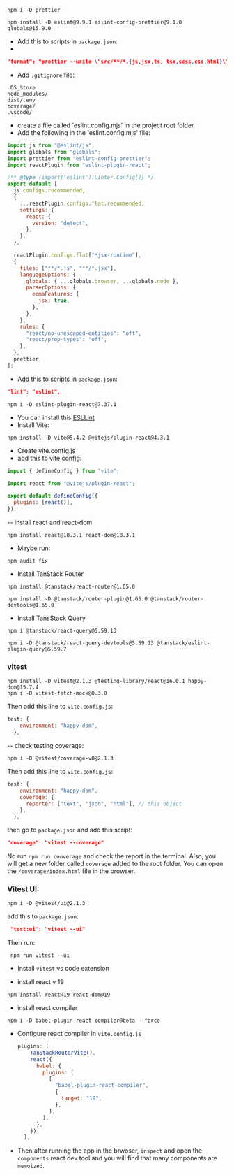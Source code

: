 ```
npm i -D prettier
```

```
npm install -D eslint@9.9.1 eslint-config-prettier@9.1.0 globals@15.9.0
```

- Add this to scripts in `package.json`:
-

```json
"format": "prettier --write \"src/**/*.{js,jsx,ts, tsx,scss,css,html}\""
```

- Add `.gitignore` file:

```
.DS_Store
node_modules/
dist/.env
coverage/
.vscode/

```

- create a file called 'eslint.config.mjs' in the project root folder
- Add the following in the 'eslint.config.mjs' file:

```js
import js from "@eslint/js";
import globals from "globals";
import prettier from "eslint-config-prettier";
import reactPlugin from "eslint-plugin-react";

/** @type {import('eslint').Linter.Config[]} */
export default [
  js.configs.recommended,
  {
    ...reactPlugin.configs.flat.recommended,
    settings: {
      react: {
        version: "detect",
      },
    },
  },

  reactPlugin.configs.flat["*jsx-runtime"],
  {
    files: ["**/*.js", "**/*.jsx"],
    languageOptions: {
      globals: { ...globals.browser, ...globals.node },
      parserOptions: {
        ecmaFeatures: {
          jsx: true,
        },
      },
    },
    rules: {
      "react/no-unescaped-entities": "off",
      "react/prop-types": "off",
    },
  },
  prettier,
];
```

- Add this to scripts in `package.json`:

```json
"lint": "eslint",
```

```
npm i -D eslint-plugin-react@7.37.1
```

- You can install this [ESLLint](https://marketplace.visualstudio.com/items?itemName=dbaeumer.vscode-eslint)
- Install Vite:

```
npm install -D vite@5.4.2 @vitejs/plugin-react@4.3.1
```

- Create vite.config.js
- add this to vite config:

```js
import { defineConfig } from "vite";

import react from "@vitejs/plugin-react";

export default defineConfig({
  plugins: [react()],
});
```

-- install react and react-dom

```
npm install react@18.3.1 react-dom@18.3.1
```

- Maybe run:

```
npm audit fix
```

- Install TanStack Router

```
npm install @tanstack/react-router@1.65.0
```

```
npm install -D @tanstack/router-plugin@1.65.0 @tanstack/router-devtools@1.65.0
```

- Install TansStack Query

```
npm i @tanstack/react-query@5.59.13
```

```
npm i -D @tanstack/react-query-devtools@5.59.13 @tanstack/eslint-plugin-query@5.59.7

```

### vitest

```
npm install -D vitest@2.1.3 @testing-library/react@16.0.1 happy-dom@15.7.4
npm i -D vitest-fetch-mock@0.3.0
```

Then add this line to `vite.config.js`:

```js
test: {
    environment: "happy-dom",
  },
```

-- check testing coverage:

```
npm i -D @vitest/coverage-v8@2.1.3
```

Then add this line to `vite.config.js`:

```js
test: {
    environment: "happy-dom",
    coverage: {
      reporter: ["text", "json", "html"], // this object
    },
  },
```

then go to `package.json` and add this script:

```json
"coverage": "vitest --coverage"
```

No run `npm run converage` and check the report in the terminal. Also, you will get a new folder called `coverage` added to the root folder. You can open the `/coverage/index.html` file in the browser.

### Vitest UI:

```
npm i -D @vitest/ui@2.1.3
```

add this to `package.json`:

```json
 "test:ui": "vitest --ui"
```

Then run:

```
 npm run vitest --ui
```

- Install `vitest` vs code extension

- install react v 19

```
npm install react@19 react-dom@19
```

- install react compiler

```
npm i -D babel-plugin-react-compiler@beta --force
```

- Configure react compiler in `vite.config.js`

  ```js
  plugins: [
      TanStackRouterVite(),
      react({
        babel: {
          plugins: [
            [
              "babel-plugin-react-compiler",
              {
                target: "19",
              },
            ],
          ],
        },
      }),
    ],
  ```

- Then after running the app in the brwoser, `inspect` and open the `components` react dev tool and you will find that many components are `memoized`.
